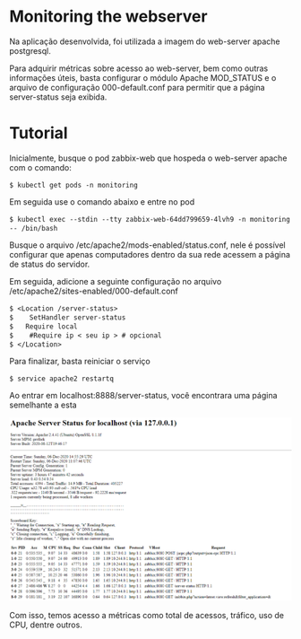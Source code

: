 # Monitoring the webserver

Na aplicação desenvolvida, foi utilizada a imagem do web-server apache postgresql.

Para adquirir métricas sobre acesso ao web-server, bem como outras informações úteis, basta configurar o módulo Apache MOD_STATUS e o arquivo de configuração 000-default.conf para permitir que a página server-status seja exibida.

# Tutorial

Inicialmente, busque o pod zabbix-web que hospeda o web-server apache com o comando:

	$ kubectl get pods -n monitoring

Em seguida use o comando abaixo e entre no pod

	$ kubectl exec --stdin --tty zabbix-web-64dd799659-4lvh9 -n monitoring -- /bin/bash

Busque o arquivo /etc/apache2/mods-enabled/status.conf, nele é possível configurar que apenas computadores dentro da sua rede acessem a página de status do servidor.

Em seguida, adicione a seguinte configuração no arquivo /etc/apache2/sites-enabled/000-default.conf

	$ <Location /server-status>
    $    SetHandler server-status
    $   Require local
    $    #Require ip < seu ip > # opcional
	$ </Location>
Para finalizar, basta reiniciar o serviço

	$ service apache2 restartq
Ao entrar em localhost:8888/server-status, você encontrara uma página semelhante a esta

![Alt text](images/server-status.png?raw=true "Página server-status")

Com isso, temos acesso a métricas como total de acessos, tráfico, uso de CPU, dentre outros.